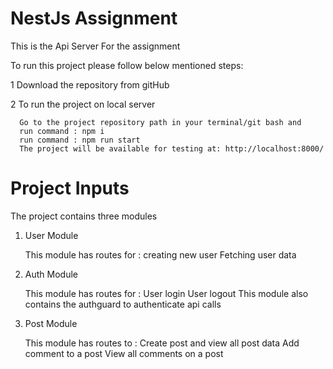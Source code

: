 # NestJs Assignment

This is the Api Server For the assignment

To run this project please follow below mentioned steps:

1 Download the repository from gitHub

2 To run the project on local server

      Go to the project repository path in your terminal/git bash and
      run command : npm i
      run command : npm run start
      The project will be available for testing at: http://localhost:8000/

# Project Inputs

The project contains three modules

1. User Module

   This module has routes for :
   creating new user
   Fetching user data

2. Auth Module

   This module has routes for :
   User login
   User logout
   This module also contains the authguard to authenticate api calls

3. Post Module

   This module has routes to :
   Create post and view all post data
   Add comment to a post
   View all comments on a post
